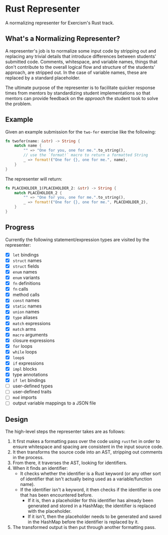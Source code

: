 # Rust Representer 

A normalizing representer for Exercism's Rust track.

## What's a Normalizing Representer?

A representer's job is to normalize some input code by stripping out and replacing any trivial details that introduce differences between students' submitted code. Comments, whitespace, and variable names, things that don't contribute to the overall logical flow and structure of the students' approach, are stripped out. In the case of variable names, these are replaced by a standard placeholder.

The ultimate purpose of the representer is to facilitate quicker response times from mentors by standardizing student implementations so that mentors can provide feedback on the _approach_ the student took to solve the problem.

## Example

Given an example submission for the `two-fer` exercise like the following:

```rust
fn twofer(name: &str) -> String {
    match name {
        "" => "One for you, one for me.".to_string(),
        // use the `format!` macro to return a formatted String
        _ => format!("One for {}, one for me.", name),
    }
}
```

The representer will return:

```rust
fn PLACEHOLDER_1(PLACEHOLDER_2: &str) -> String {
    match PLACEHOLDER_2 {
        "" => "One for you, one for me.".to_string(),
        _ => format!("One for {}, one for me.", PLACEHOLDER_2),
    }
}
```

## Progress

Currently the following statement/expression types are visited by the representer:

- [x] `let` bindings
- [x] `struct` names 
- [x] `struct` fields
- [x] `enum` names
- [x] `enum` variants
- [x] `fn` definitions
- [x] `fn` calls
- [x] method calls
- [x] `const` names 
- [x] `static` names
- [x] `union` names
- [x] `type` aliases
- [x] `match` expressions
- [x] `match` arms
- [x] `macro` arguments
- [x] closure expressions
- [x] `for` loops
- [x] `while` loops
- [x] `loop`s
- [x] `if` expressions
- [x] `impl` blocks
- [x] type annotations
- [x] `if let` bindings
- [ ] user-defined types
- [ ] user-defined traits
- [ ] `mod` imports
- [ ] output variable mappings to a JSON file

## Design

The high-level steps the representer takes are as follows:

1. It first makes a formatting pass over the code using `rustfmt` in order to ensure whitespace and spacing are consistent in the input source code.
2. It then transforms the source code into an AST, stripping out comments in the process. 
3. From there, it traverses the AST, looking for identifiers.
4. When it finds an identifier:
    - It checks whether the identifier is a Rust keyword (or any other sort of identifier that isn't actually being used as a variable/function name).
    - If the identifier isn't a keyword, it then checks if the identifier is one that has been encountered before.
        - If it is, then a placeholder for this identifier has already been generated and stored in a HashMap; the identifier is replaced with the placeholder.
        - If it isn't, then the placeholder needs to be generated and saved in the HashMap before the identifier is replaced by it.
5. The transformed output is then put through another formatting pass. 
